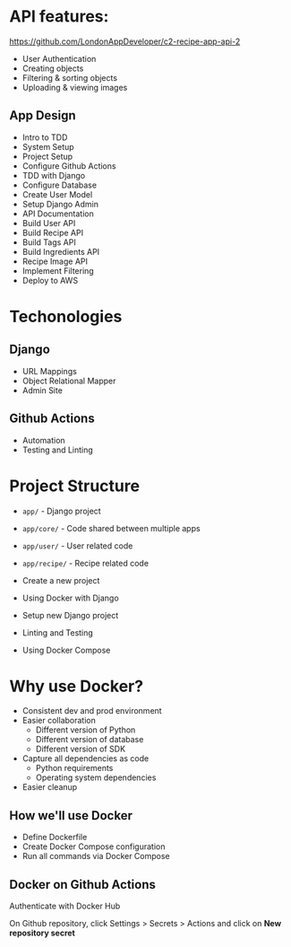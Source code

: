 # API features:

https://github.com/LondonAppDeveloper/c2-recipe-app-api-2

* User Authentication
* Creating objects
* Filtering & sorting objects
* Uploading & viewing images


## App Design

* Intro to TDD
* System Setup
* Project Setup
* Configure Github Actions
* TDD with Django
* Configure Database
* Create User Model
* Setup Django Admin
* API Documentation
* Build User API
* Build Recipe API
* Build Tags API
* Build Ingredients API
* Recipe Image API
* Implement Filtering
* Deploy to AWS


# Techonologies

## Django

* URL Mappings
* Object Relational Mapper
* Admin Site

## Github Actions

* Automation
* Testing and Linting



# Project Structure

* `app/` - Django project
* `app/core/` - Code shared between multiple apps
* `app/user/` - User related code
* `app/recipe/` - Recipe related code


* Create a new project
* Using Docker with Django
* Setup new Django project
* Linting and Testing
* Using Docker Compose


# Why use Docker?

* Consistent dev and prod environment
* Easier collaboration
    * Different version of Python
    * Different version of database
    * Different version of SDK
* Capture all dependencies as code
    * Python requirements
    * Operating system dependencies
* Easier cleanup

## How we'll use Docker

* Define Dockerfile
* Create Docker Compose configuration
* Run all commands via Docker Compose

## Docker on Github Actions

Authenticate with Docker Hub

On Github repository, click Settings > Secrets > Actions and click on **New repository secret**

